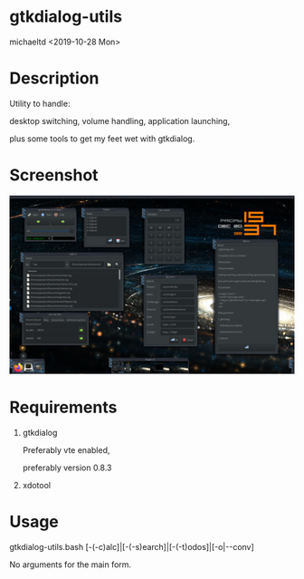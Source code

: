 # gtkdialog-utils

michaeltd <2019-10-28 Mon>

# Description

Utility to handle:

desktop switching, volume handling, application launching,

plus some tools to get my feet wet with gtkdialog.

# Screenshot

<p align="center">
  <a href="assets/gdu.png">
    <img alt="gtkdutils.bash" src="assets/gdu.png">
  </a>
</p>

# Requirements

1. gtkdialog

    Preferably vte enabled,

    preferably version 0.8.3

2. xdotool

# Usage

gtkdialog-utils.bash [-(-c)alc]|[-(-s)earch]|[-(-t)odos]|[-o|--conv]

No arguments for the main form.
